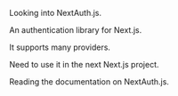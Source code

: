 Looking into NextAuth.js.

An authentication library for Next.js.

It supports many providers.

Need to use it in the next Next.js project.

Reading the documentation on NextAuth.js.